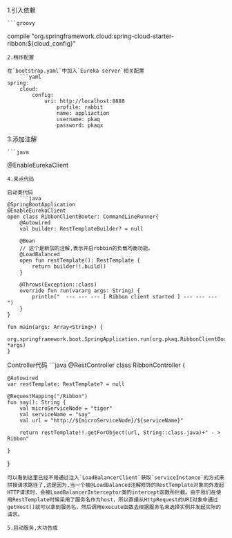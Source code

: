 1.引入依赖

    ```groovy
  compile "org.springframework.cloud:spring-cloud-starter-ribbon:${cloud_config}"
```
2.稍作配置

在`bootstrap.yaml`中加入`Eureka server`相关配置
    ```yaml
spring:
    cloud:
        config:
            uri: http://localhost:8888
                profile: rabbit
                name: appliaction
                username: pkaq
                password: pkaqx
```
3.添加注解

    ```java
@EnableEurekaClient
```
4.来点代码

启动类代码
    ```java
@SpringBootApplication
@EnableEurekaClient
open class RibbonClientBooter: CommandLineRunner{
    @Autowired
    val builder: RestTemplateBuilder? = null

    @Bean
    // 这个是新加的注解,表示开启robbin的负载均衡功能。
    @LoadBalanced
    open fun restTemplate(): RestTemplate {
        return builder!!.build()
    }

    @Throws(Exception::class)
    override fun run(vararg args: String) {
        println("  --- --- --- [ Ribbon client started ] --- --- ---  ")
    }
}

fun main(args: Array<String>) {
    org.springframework.boot.SpringApplication.run(org.pkaq.RibbonClientBooter::class.java, *args)
}
```

Controller代码
    ```java
@RestController
class RibbonController {

    @Autowired
    var restTemplate: RestTemplate? = null

    @RequestMapping("/Ribbon")
    fun say(): String {
        val microServiceNode = "tiger"
        val serviceName = "say"
        val url = "http://${microServiceNode}/${serviceName}"

        return restTemplate!!.getForObject(url, String::class.java)+" - > Ribbon"

    }
}
```
可以看到这里已经不用通过注入`LoadBalancerClient`获取`serviceInstance`的方式来拼接请求路径了,这是因为,当一个被@LoadBalanced注解修饰的RestTemplate对象向外发起HTTP请求时，会被LoadBalancerInterceptor类的intercept函数所拦截。由于我们在使用RestTemplate时候采用了服务名作为host，所以直接从HttpRequest的URI对象中通过getHost()就可以拿到服务名，然后调用execute函数去根据服务名来选择实例并发起实际的请求。

5.启动服务,大功告成